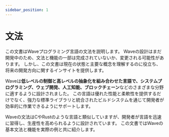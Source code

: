 ```yaml
---
sidebar_position: 1
---
```


# 文法

この文書はWaveプログラミング言語の文法を説明します。 Waveの設計はまだ開発中のため、文法と機能の一部は完成されていないか、変更される可能性があります。
しかし、この文書は現在の状態と主要な概念を理解するのに役立ち、将来の開発方向に関するインサイトを提供します。

Waveは**低レベルの制御と高レベルの抽象化を組み合わせた言語で、システムプログラミング、ウェブ開発、人工知能、ブロックチェーン**などのさまざまな分野に適するように設計されました。
この言語は優れた性能と柔軟性を提供するだけでなく、強力な標準ライブラリと統合されたビルドシステムを通じて開発者が効率的に作業できるようにサポートします。

Waveの文法はCやRustのような言語と類似していますが、開発者が言語を迅速に習得し、生産性を高められるように設計されています。
この文書ではWaveの基本文法と機能を実際の例と共に紹介します。